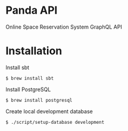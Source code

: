 # Panda API

Online Space Reservation System GraphQL API

# Installation

Install sbt
```shell
$ brew install sbt
```

Install PostgreSQL
```shell
$ brew install postgresql
```

Create local development database
```shell
$ ./script/setup-database development
```
